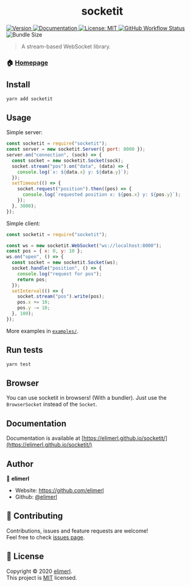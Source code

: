 <h1 align="center">socketit</h1>
<p>
 <a href="https://npm.im/socketit" target="_blank">

<img alt="Version" src="https://img.shields.io/npm/v/socketit?style=flat-square"> 
  </a>

 <a href="https://elimerl.github.io/socketit/" target="_blank">
    <img alt="Documentation" src="https://img.shields.io/badge/documentation-yes-brightgreen.svg?style=flat-square" />
  </a>
  <a href="https://choosealicense.com/licenses/mit/" target="_blank">
    <img alt="License: MIT" src="https://img.shields.io/badge/License-MIT-yellow.svg?style=flat-square" />
  </a>
  <a href="https://github.com/elimerl/socketit/actions?query=workflow%3A%22Node.js+CI%22">
  <img alt="GitHub Workflow Status" src="https://img.shields.io/github/workflow/status/elimerl/socketit/Node.js%20CI?style=flat-square">
  </a>
  <img alt="Bundle Size" src="https://img.shields.io/bundlephobia/min/socketit?style=flat-square">
</p>

> A stream-based WebSocket library.

### 🏠 [Homepage](https://github.com/elimerl/socketit)

## Install

```sh
yarn add socketit
```

## Usage

Simple server:

```js
const socketit = require("socketit");
const server = new socketit.Server({ port: 8000 });
server.on("connection", (sock) => {
  const socket = new socketit.Socket(sock);
  socket.stream("pos").on("data", (data) => {
    console.log(`x: ${data.x} y: ${data.y}`);
  });
  setTimeout(() => {
    socket.request("position").then((pos) => {
      console.log(`requested position x: ${pos.x} y: ${pos.y}`);
    });
  }, 3000);
});
```

Simple client:

```js
const socketit = require("socketit");

const ws = new socketit.WebSocket("ws://localhost:8000");
const pos = { x: 0, y: 10 };
ws.on("open", () => {
  const socket = new socketit.Socket(ws);
  socket.handle("position", () => {
    console.log("request for pos");
    return pos;
  });
  setInterval(() => {
    socket.stream("pos").write(pos);
    pos.x += 10;
    pos.y -= 10;
  }, 100);
});
```

More examples in [`examples/`](https://github.com/elimerl/socketit/tree/master/examples).

## Run tests

```sh
yarn test
```

## Browser

You can use socketit in browsers! (With a bundler). Just use the `BrowserSocket` instead of the `Socket`.

## Documentation

Documentation is available at [https://elimerl.github.io/socketit/](https://elimerl.github.io/socketit/)

## Author

👤 **elimerl**

- Website: https://github.com/elimerl
- Github: [@elimerl](https://github.com/elimerl)

## 🤝 Contributing

Contributions, issues and feature requests are welcome!<br />Feel free to check [issues page](https://github.com/elimerl/socketit/issues).

## 📝 License

Copyright © 2020 [elimerl](https://github.com/elimerl).<br />
This project is [MIT](https://choosealicense.com/licenses/mit/) licensed.
